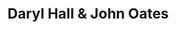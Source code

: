 ---
title: "Daryl Hall & John Oates"
summary: "American pop rock duo active since 1967."
image: "daryl-hall-john-oates.jpg"
apple_music_artist_url: "https://music.apple.com/gb/artist/daryl-hall-john-oates/180586"
wikipedia_url: "none"
---